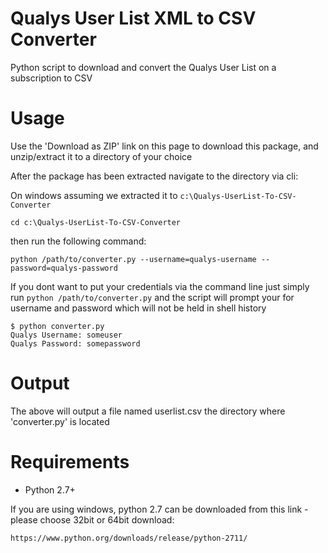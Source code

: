 Qualys User List XML to CSV Converter
=========================================

Python script to download and convert the Qualys User List on a subscription to CSV

Usage
==========================================

Use the 'Download as ZIP' link on this page to download this package, and unzip/extract it to a directory of your choice

After the package has been extracted navigate to the directory via cli:

On windows assuming we extracted it to ```c:\Qualys-UserList-To-CSV-Converter```

``` cd c:\Qualys-UserList-To-CSV-Converter ```

then run the following command:

```python /path/to/converter.py --username=qualys-username --password=qualys-password```

If you dont want to put your credentials via the command line just simply run
``` python /path/to/converter.py ``` 
and the script will prompt your for username and password which will not be held in shell history
```
$ python converter.py
Qualys Username: someuser
Qualys Password: somepassword
```

Output
==========================================

The above will output a file named userlist.csv the directory where 'converter.py' is located

Requirements
==========================================

* Python 2.7+

If you are using windows, python 2.7 can be downloaded from this link - please choose 32bit or 64bit download:

``` https://www.python.org/downloads/release/python-2711/ ```
